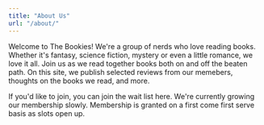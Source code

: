 ```yaml
---
title: "About Us"
url: "/about/"
---
```

Welcome to The Bookies! We're a group of nerds who love reading books. Whether it's fantasy, science fiction, mystery or even a little romance, we love it all. Join us as we read together books both on and off the beaten path. On this site, we publish selected reviews from our memebers, thoughts on the books we read, and more. 

If you'd like to join, you can join the wait list here. We're currently growing our membership slowly. Membership is granted on a first come first serve basis as slots open up. 
